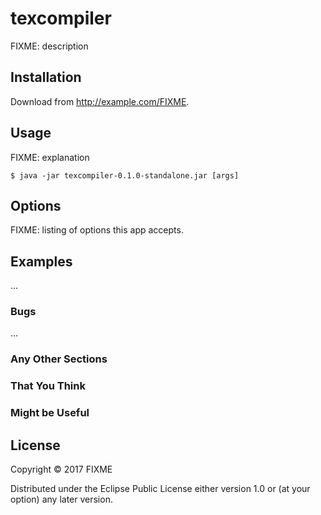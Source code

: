 # texcompiler

FIXME: description

## Installation

Download from http://example.com/FIXME.

## Usage

FIXME: explanation

    $ java -jar texcompiler-0.1.0-standalone.jar [args]

## Options

FIXME: listing of options this app accepts.

## Examples

...

### Bugs

...

### Any Other Sections
### That You Think
### Might be Useful

## License

Copyright © 2017 FIXME

Distributed under the Eclipse Public License either version 1.0 or (at
your option) any later version.
